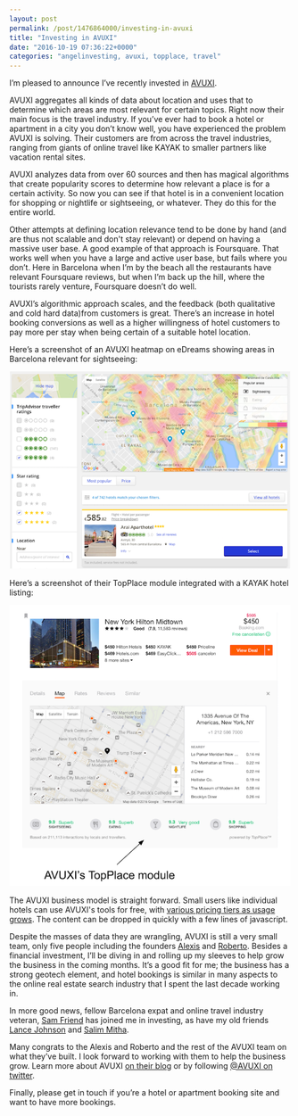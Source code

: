 ```yaml
---
layout: post
permalink: /post/1476864000/investing-in-avuxi
title: "Investing in AVUXI"
date: "2016-10-19 07:36:22+0000"
categories: "angelinvesting, avuxi, topplace, travel"
---
```

I’m pleased to announce I’ve recently invested in [AVUXI](http://www.avuxi.com). 

AVUXI aggregates all kinds of data about location and uses that to determine which areas are most relevant for certain topics. Right now their main focus is the travel industry. If you’ve ever had to book a hotel or apartment in a city you don’t know well, you have experienced the problem AVUXI is solving.  Their customers are from across the travel industries, ranging from giants of online travel like KAYAK to smaller partners like vacation rental sites.

AVUXI analyzes data from over 60 sources and then has magical algorithms that create popularity scores to determine how relevant a place is for a certain activity. So now you can see if that hotel is in a convenient location for shopping or nightlife or sightseeing, or whatever. They do this for the entire world.

Other attempts at defining location relevance tend to be done by hand (and are thus not scalable and don't stay relevant) or depend on having a massive user base. A good example of that approach is Foursquare. That works well when you have a large and active user base, but fails where you don’t. Here in Barcelona when I’m by the beach all the restaurants have relevant Foursquare reviews, but when I’m back up the hill, where the tourists rarely venture, Foursquare doesn’t do well. 

AVUXI’s algorithmic approach scales, and the feedback (both qualitative and cold hard data)from customers is great. There’s an increase in hotel booking conversions as well as a higher willingness of hotel customers to pay more per stay when being certain of a suitable hotel location. 

Here’s a screenshot of an AVUXI heatmap on eDreams showing areas in Barcelona relevant for sightseeing:

<div class="ctr">
  <img src="/img/blog/avuxi-edreams.png"/>
</div>

Here’s a screenshot of their TopPlace module integrated with a KAYAK hotel listing:

<div class="ctr">
  <img src="/img/blog/avuxi-kayak.png"/>
</div>

The AVUXI business model is straight forward. Small users like individual hotels can use AVUXI's tools for free, with [various pricing tiers as usage grows](http://www.avuxi.com/pricing). The content can be dropped in quickly with a few lines of javascript. 

Despite the masses of data they are wrangling, AVUXI is still a very small team, only five people including the founders [Alexis](https://twitter.com/AlexisBatlle) and [Roberto](https://twitter.com/robertoabril). Besides a financial investment, I’ll be diving in and rolling up my sleeves to help grow the business in the coming months. It’s a good fit for me; the business has a strong geotech element, and hotel bookings is similar in many aspects to the online real estate search industry that I spent the last decade working in. 

In more good news, fellow Barcelona expat and online travel industry veteran, [Sam Friend](https://www.linkedin.com/in/samfriend) has joined me in investing, as have my old friends [Lance Johnson](https://www.linkedin.com/in/lancegjohnson) and [Salim Mitha](https://www.linkedin.com/in/salimmitha).  

Many congrats to the Alexis and Roberto and the rest of the AVUXI team on what they’ve built. I look forward to working with them to help the business grow. Learn more about AVUXI [on their blog](http://www.avuxi.com/blog) or by following [@AVUXI on twitter](https://twitter.com/avuxi). 

Finally, please get in touch if you’re a hotel or apartment booking site and want to have more bookings.

